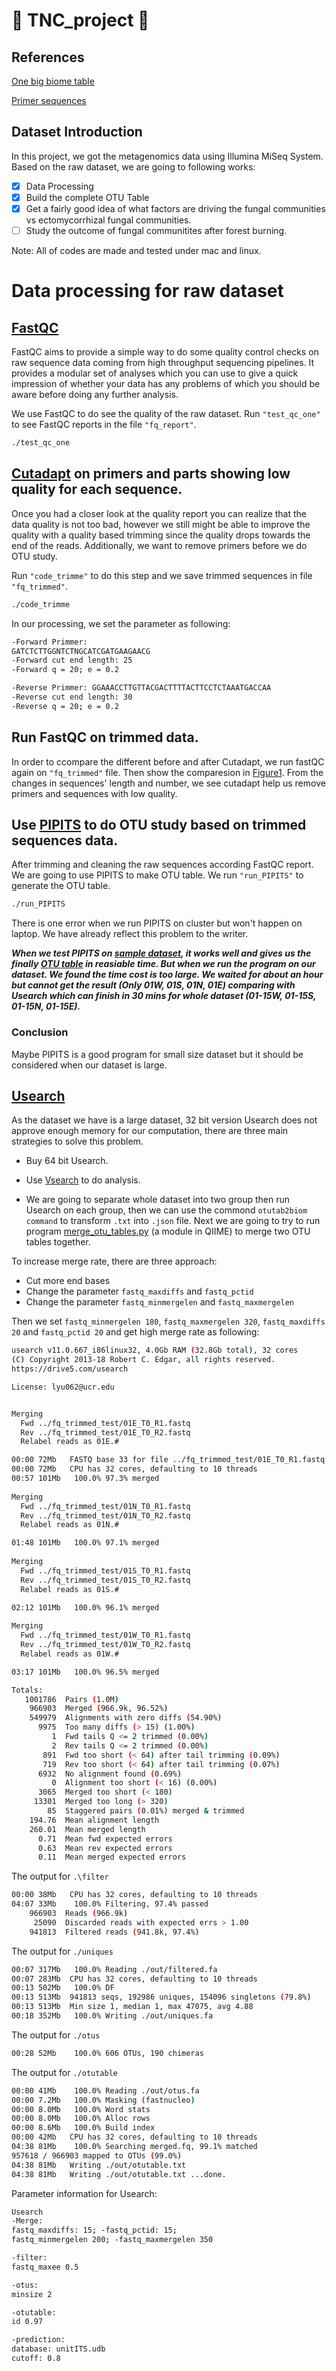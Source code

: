 # :evergreen_tree: TNC_project :mushroom: 


## References
[One big biome table](https://www.biorxiv.org/content/biorxiv/suppl/2017/09/10/184960.DC1/184960-2.pdf)

[Primer sequences](https://nature.berkeley.edu/brunslab/tour/primers.html)

## Dataset Introduction
In this project, we got the metagenomics data using Illumina MiSeq System. Based on the raw dataset, we are going to following works:


- [x] Data Processing
- [x] Build the complete OTU Table
- [x] Get a fairly good idea of what factors are driving the fungal communities vs ectomycorrhizal fungal communities.
- [ ] Study the outcome of fungal communitites after forest burning.

Note: All of codes are made and tested under mac and linux.

# Data processing for raw dataset

## [FastQC](https://www.bioinformatics.babraham.ac.uk/projects/fastqc/)

FastQC aims to provide a simple way to do some quality control checks on raw sequence data coming from high throughput sequencing pipelines. It provides a modular set of analyses which you can use to give a quick impression of whether your data has any problems of which you should be aware before doing any further analysis.

We use FastQC to do see the quality of the raw dataset. Run `"test_qc_one"` to see FastQC reports in the file `"fq_report"`.
```bash
./test_qc_one
```

## [Cutadapt](https://cutadapt.readthedocs.io/en/stable/) on primers and parts showing low quality for each sequence.

Once you had a closer look at the quality report you can realize that the data quality is not too bad, however we still might be able to improve the quality with a quality based trimming since the quality drops towards the end of the reads. Additionally, we want to remove primers before we do OTU study. 

Run `"code_trimme"` to do this step and we save trimmed sequences in file `"fq_trimmed"`.
```bash
./code_trimme
```

In our processing, we set the parameter as following:

```bash
-Forward Primmer: 
GATCTCTTGGNTCTNGCATCGATGAAGAACG
-Forward cut end length: 25
-Forward q = 20; e = 0.2

-Reverse Primmer: GGAAACCTTGTTACGACTTTTACTTCCTCTAAATGACCAA
-Reverse cut end length: 30
-Reverse q = 20; e = 0.2
```


## Run FastQC on trimmed data.
In order to ccompare the different before and after Cutadapt, we run fastQC again on `"fq_trimmed"` file. Then show the comparesion in [Figure1](/result.pdf). From the changes in sequences' length and number, we see cutadapt help us remove primers and sequences with low quality.


## Use [PIPITS](https://github.com/hsgweon/pipits) to do OTU study based on trimmed sequences data.
After trimming and cleaning the raw sequences according FastQC report. We are going to use PIPITS to make OTU table. 
We run `"run_PIPITS"` to generate the OTU table.
```bash
./run_PIPITS
```

There is one error when we run PIPITS on cluster but won't happen on laptop. We have already reflect this problem to the writer. 

**_When we test PIPITS on [sample dataset](rawdata), it works well and gives us the finally [OTU table](otu_table_from_PIPITS_sample.txt) in reasiable time. But when we run the program on our dataset. We found the time cost is too large. We waited for about an hour but cannot get the result (Only 01W, 01S, 01N, 01E) comparing with Usearch which can finish in 30 mins for whole dataset (01-15W, 01-15S, 01-15N, 01-15E)._**


### Conclusion
Maybe PIPITS is a good program for small size dataset but it should be considered when our dataset is large.

## [Usearch](http://www.drive5.com/usearch/)
As the dataset we have is a large dataset, 32 bit version Usearch does not approve enough memory for our computation, there are three main strategies to solve this problem.

* Buy 64 bit Usearch.

* Use [Vsearch](https://github.com/torognes/vsearch) to do analysis.

* We are going to separate whole dataset into two group then run Usearch on each group, then we can use the commond `otutab2biom command` to transform `.txt` into `.json` file. Next we are going to try to run program [merge_otu_tables.py](http://qiime.org/scripts/merge_otu_tables.html) (a module in QIIME) to merge two OTU tables together. 



To increase merge rate, there are three approach:
- Cut more end bases
- Change the parameter `fastq_maxdiffs` and `fastq_pctid`
- Change the parameter `fastq_minmergelen` and `fastq_maxmergelen` 

Then we set `fastq_minmergelen 180`, `fastq_maxmergelen 320`, `fastq_maxdiffs 20` and `fastq_pctid 20` and get high merge rate as following: 

```bash
usearch v11.0.667_i86linux32, 4.0Gb RAM (32.8Gb total), 32 cores
(C) Copyright 2013-18 Robert C. Edgar, all rights reserved.
https://drive5.com/usearch

License: lyu062@ucr.edu


Merging
  Fwd ../fq_trimmed_test/01E_T0_R1.fastq
  Rev ../fq_trimmed_test/01E_T0_R2.fastq
  Relabel reads as 01E.#

00:00 72Mb   FASTQ base 33 for file ../fq_trimmed_test/01E_T0_R1.fastq
00:00 72Mb   CPU has 32 cores, defaulting to 10 threads
00:57 101Mb   100.0% 97.3% merged
                                 
Merging
  Fwd ../fq_trimmed_test/01N_T0_R1.fastq
  Rev ../fq_trimmed_test/01N_T0_R2.fastq
  Relabel reads as 01N.#

01:48 101Mb   100.0% 97.1% merged
                                 
Merging
  Fwd ../fq_trimmed_test/01S_T0_R1.fastq
  Rev ../fq_trimmed_test/01S_T0_R2.fastq
  Relabel reads as 01S.#

02:12 101Mb   100.0% 96.1% merged
                                 
Merging
  Fwd ../fq_trimmed_test/01W_T0_R1.fastq
  Rev ../fq_trimmed_test/01W_T0_R2.fastq
  Relabel reads as 01W.#

03:17 101Mb   100.0% 96.5% merged

Totals:
   1001786  Pairs (1.0M)
    966903  Merged (966.9k, 96.52%)
    549979  Alignments with zero diffs (54.90%)
      9975  Too many diffs (> 15) (1.00%)
         1  Fwd tails Q <= 2 trimmed (0.00%)
         2  Rev tails Q <= 2 trimmed (0.00%)
       891  Fwd too short (< 64) after tail trimming (0.09%)
       719  Rev too short (< 64) after tail trimming (0.07%)
      6932  No alignment found (0.69%)
         0  Alignment too short (< 16) (0.00%)
      3065  Merged too short (< 180)
     13301  Merged too long (> 320)
        85  Staggered pairs (0.01%) merged & trimmed
    194.76  Mean alignment length
    260.01  Mean merged length
      0.71  Mean fwd expected errors
      0.63  Mean rev expected errors
      0.11  Mean merged expected errors
```
The output for `.\filter`

```bash
00:00 38Mb   CPU has 32 cores, defaulting to 10 threads
04:07 33Mb    100.0% Filtering, 97.4% passed
    966903  Reads (966.9k)                  
     25090  Discarded reads with expected errs > 1.00
    941813  Filtered reads (941.8k, 97.4%)
```

The output for `./uniques`
```bash
00:07 317Mb   100.0% Reading ./out/filtered.fa
00:07 283Mb  CPU has 32 cores, defaulting to 10 threads
00:13 502Mb   100.0% DF
00:13 513Mb  941813 seqs, 192986 uniques, 154096 singletons (79.8%)
00:13 513Mb  Min size 1, median 1, max 47075, avg 4.88
00:18 352Mb   100.0% Writing ./out/uniques.fa
```

The output for `./otus`
```bash
00:28 52Mb    100.0% 606 OTUs, 190 chimeras
```

The output for `./otutable `

```bash
00:00 41Mb    100.0% Reading ./out/otus.fa
00:00 7.2Mb   100.0% Masking (fastnucleo) 
00:00 8.0Mb   100.0% Word stats          
00:00 8.0Mb   100.0% Alloc rows
00:00 8.6Mb   100.0% Build index
00:00 42Mb   CPU has 32 cores, defaulting to 10 threads
04:38 81Mb    100.0% Searching merged.fq, 99.1% matched
957618 / 966903 mapped to OTUs (99.0%)                 
04:38 81Mb   Writing ./out/otutable.txt
04:38 81Mb   Writing ./out/otutable.txt ...done.
```
Parameter information for Usearch:
```bash
Usearch
-Merge: 
fastq_maxdiffs: 15; -fastq_pctid: 15;
fastq_minmergelen 200; -fastq_maxmergelen 350

-filter:
fastq_maxee 0.5

-otus:
minsize 2

-otutable:
id 0.97

-prediction:
database: unitITS.udb
cutoff: 0.8 

```
